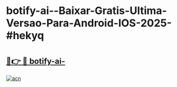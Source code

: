 # botify-ai--Baixar-Gratis-Ultima-Versao-Para-Android-IOS-2025-#hekyq

# <h2><a href="https://ainizakaria.my?title=botify-ai-&ref=24M">🔗👉 🔴 botify-ai-</a></h2>

[![acn](https://github.com/user-attachments/assets/0f9c940e-d8b0-45ae-aac7-cd30a18b3e1c)](https://ainizakaria.my?title=botify-ai-&ref=24M)

